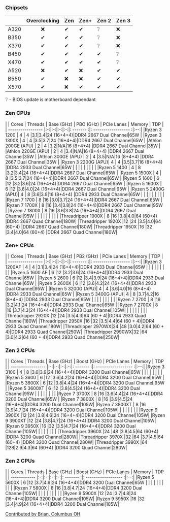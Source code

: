 ﻿### Chipsets
|      | Overclocking | Zen | Zen+ | Zen 2 | Zen 3|
| ---- |:-:|-|-|-|-| 
| A320 |❌|✔|✔|❔|❌|
| B350 |✔|✔|✔|❔|❌|
| X370 |✔|✔|✔|❔|❌|
| B450 |✔|✔|✔|✔|❔|
| X470 |✔|✔|✔|✔|❔|
| A520 |❌|✔|❌|✔|✔|
| B550 |✔|❌|❌|✔|✔|
| X570 |✔|❌|✔|✔|✔|

❔ - BIOS update is motherboard dependant

### Zen CPUs
|                   | Cores | Threads | Base (GHz) | PBO (GHz) | PCIe Lanes | Memory | TDP |
| ----------------- |:-:|:-:|:-:|:-:|: ------- :|: ------------------ :|:--:|
|Ryzen 3 1200       | 4 | 4 |3.1|3.4|24 (16+4+4)|DDR4 2667 Dual Channel|65W |
|Ryzen 3 1300X	    | 4 | 4 |3.5|3.7|24 (16+4+4)|DDR4 2667 Dual Channel|65W |
|Athlon 200GE (APU) | 2 | 4 |3.2|N/A|16 (8+4+4) |DDR4 2667 Dual Channel|35W |
|Athlon 220GE (APU) | 2 | 4 |3.4|N/A|16 (8+4+4) |DDR4 2667 Dual Channel|35W |
|Athlon 300GE (APU) | 2 | 4 |3.5|N/A|16 (8+4+4) |DDR4 2667 Dual Channel|35W |
|Ryzen 3 2200G (APU)| 4 | 4 |3.5|3.7|16 (8+4+4) |DDR4 2933 Dual Channel|65W |
|				    | 	    |	|	|			|                      |    |
|Ryzen 5 1400	    | 4 | 8 |3.2|3.4|24 (16+4+4)|DDR4 2667 Dual Channel|65W |
|Ryzen 5 1500X	    | 4 | 8 |3.5|3.7|24 (16+4+4)|DDR4 2667 Dual Channel|65W |
|Ryzen 5 1600	    | 6 |12 |3.2|3.6|24 (16+4+4)|DDR4 2667 Dual Channel|65W |
|Ryzen 5 1600X	    | 6 |12 |3.6|4.0|24 (16+4+4)|DDR4 2667 Dual Channel|95W |
|Ryzen 5 2400G (APU)| 4 | 8 |3.6|3.9|16 (8+4+4) |DDR4 2933 Dual Channel|65W |
|				    | 	    |	|	|			|                      |	|
|Ryzen 7 1700	    | 8 |16 |3.0|3.7|24 (16+4+4)|DDR4 2667 Dual Channel|65W |
|Ryzen 7 1700X	    | 8 |16 |3.4|3.8|24 (16+4+4)|DDR4 2667 Dual Channel|95W |
|Ryzen 7 1800X	    | 8 |16 |3.6|3.8|24 (16+4+4)|DDR4 2667 Dual Channel|95W |
|				    |       |	|	|			|					   |    |
|Threadripper 1900X | 8 |16 |3.8|4.0|64 (60+4) 	|DDR4 2667 Quad Channel|180W|
|Threadripper 1920X |12 |24 |3.5|4.0|64 (60+4) 	|DDR4 2667 Quad Channel|180W|
|Threadripper 1950X |16 |32 |3.4|4.0|64 (60+4) 	|DDR4 2667 Quad Channel|180W|

### Zen+ CPUs
|                   | Cores | Threads | Base (GHz) | PB2 (GHz) | PCIe Lanes | Memory | TDP |
| ----------------- |:-:|:-:|:-:|:-:|: ------- :|: ------------------ :|:--:|
|Ryzen 3 1200AF		| 4 | 4 |3.1|3.4|24 (16+4+4)|DDR4 2933 Dual Channel|65W	|
|					|       |	|	|			|					   |	|
|Ryzen 5 1600 AF	| 6 |12 |3.2|3.6|24 (16+4+4)|DDR4 2933 Dual Channel|65W	|
|Ryzen 5 2600		| 6 |12 |3.4|3.9|24 (16+4+4)|DDR4 2933 Dual Channel|65W	|
|Ryzen 5 2600X		| 6 |12 |3.6|4.2|24 (16+4+4)|DDR4 2933 Dual Channel|95W	|
|Ryzen 5 3200G (APU)| 4 | 4 |3.6|4.0|16 (8+4+4) |DDR4 2933 Dual Channel|65W |
|Ryzen 5 3400G (APU)| 4 | 8 |3.7|4.2|16 (8+4+4) |DDR4 2933 Dual Channel|65W |
|					|       |	|	|			|					   |	|
|Ryzen 7 2700		| 8 |16 |3.2|4.1|24 (16+4+4)|DDR4 2933 Dual Channel|65W	|
|Ryzen 7 2700X		| 8 |16 |3.7|4.3|24 (16+4+4)|DDR4 2933 Dual Channel|105W|
|					|       |	|	|			|					   |	|
|Threadripper 2920X	|12 |24 |3.5|4.3|64 (60 + 4)|DDR4 2933 Quad Channel|180W|
|Threadripper 2950X	|16 |32 |3.5|4.4|64 (60 + 4)|DDR4 2933 Quad Channel|180W|
|Threadripper 2970WX|24 |48 |3.0|4.2|64 (60 + 4)|DDR4 2933 Quad Channel|250W|
|Threadripper 2990WX|32 |64 |3.0|4.2|64 (60 + 4)|DDR4 2933 Quad Channel|250W|

### Zen 2 CPUs
|                   | Cores | Threads | Base (GHz) | Boost (GHz) | PCIe Lanes | Memory | TDP |
| ----------------- |:-:|:-:|:-:|:-:|: ------- :|: ------------------ :|:--:|
|Ryzen 3 3100	    | 4 | 8 |3.6|3.9|24 (16+4+4)|DDR4 3200 Dual Channel|65W	|
|				    |		|	|	|			|							|
|Ryzen 5 3600	    | 6 |12 |3.6|4.2|24 (16+4+4)|DDR4 3200 Dual Channel|65W	|
|Ryzen 5 3600X	    | 6 |12 |3.8|4.4|24 (16+4+4)|DDR4 3200 Dual Channel|95W	|
|Ryzen 5 3600XT	    | 6 |12 |3.8|4.5|24 (16+4+4)|DDR4 3200 Dual Channel|95W	|
|				    |		|	|	|			|							|
|Ryzen 7 3700X	    | 8 |16	|3.6|4.4|24 (16+4+4)|DDR4 3200 Dual Channel|65W	|
|Ryzen 7 3800X	    | 8 |16	|3.9|4.5|24 (16+4+4)|DDR4 3200 Dual Channel|105W|
|Ryzen 7 3800XT	    | 8 |16	|3.9|4.7|24 (16+4+4)|DDR4 3200 Dual Channel|105W|
|				    |		|	|	|			|							|
|Ryzen 9 3900X	    |12 |24 |3.8|4.6|24 (16+4+4)|DDR4 3200 Dual Channel|105W|
|Ryzen 9 3900XT	    |12 |24 |3.8|4.7|24 (16+4+4)|DDR4 3200 Dual Channel|105W|
|Ryzen 9 3950X	    |16 |32	|3.5|4.7|24 (16+4+4)|DDR4 3200 Dual Channel|105W|
|				    |		|	|	|			|							|
|Threadripper 3960X |24 |48	|3.8|4.5|64 (60+4)	|DDR4 3200 Quad Channel|280W|
|Threadripper 3970X |32 |64	|3.7|4.5|64 (60+4)	|DDR4 3200 Quad Channel|280W|
|Threadripper 3990X |64 |128|2.9|4.3|64 (60+4)  |DDR4 3200 Quad Channel|280W|

### Zen 2 CPUs
|              | Cores | Threads | Base (GHz) | Boost (GHz) | PCIe Lanes | Memory | TDP |
| ------------ |:-:|:-:|:-:|:-:|: ------- :|: ------------------ :|:--:|
|Ryzen 5 5600X | 6 |12 |3.7|4.6|24 (16+4+4)|DDR4 3200 Dual Channel|65W |
|              |   |   |   |   |           |                      |    |
|Ryzen 7 5800X | 8 |16 |3.8|4.7|24 (16+4+4)|DDR4 3200 Dual Channel|105W|
|              |   |   |   |   |           |                      |    |
|Ryzen 9 5900X |12 |24 |3.7|4.8|24 (16+4+4)|DDR4 3200 Dual Channel|105W|
|Ryzen 9 5950X |16 |32 |3.4|4.9|24 (16+4+4)|DDR4 3200 Dual Channel|105W|

[Contributed by Brian, Columbus OH](#footer)